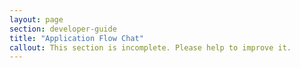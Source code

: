 ```yaml
---
layout: page
section: developer-guide
title: "Application Flow Chat"
callout: This section is incomplete. Please help to improve it.
---
```

